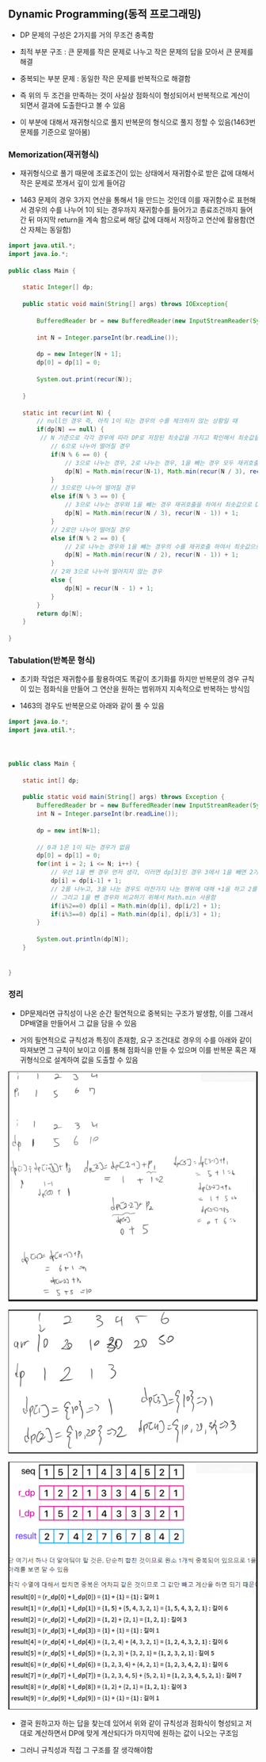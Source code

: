 ## Dynamic Programming(동적 프로그래밍)
- DP 문제의 구성은 2가지를 거의 무조건 충족함

- 최적 부분 구조 : 큰 문제를 작은 문제로 나누고 작은 문제의 답을 모아서 큰 문제를 해결

- 중복되는 부분 문제 : 동일한 작은 문제를 반복적으로 해결함

- 즉 위의 두 조건을 만족하는 것이 사실상 점화식이 형성되어서 반복적으로 계산이 되면서 결과에 도출한다고 볼 수 있음

- 이 부분에 대해서 재귀형식으로 풀지 반복문의 형식으로 풀지 정할 수 있음(1463번 문제를 기준으로 알아봄)

### Memorization(재귀형식)
- 재귀형식으로 풀기 때문에 조료조건이 있는 상태에서 재귀함수로 받은 값에 대해서 작은 문제로 쪼개서 깊이 있게 들어감

- 1463 문제의 경우 3가지 연산을 통해서 1을 만드는 것인데 이를 재귀함수로 표현해서 경우의 수를 나누어 1이 되는 경우까지 재귀함수를 들어가고 종료조건까지 들어간 뒤 마지막 return을 계속 함으로써 해당 값에 대해서 저장하고 연산에 활용함(연산 자체는 동일함)

```java
import java.util.*;
import java.io.*;

public class Main {

    static Integer[] dp;

    public static void main(String[] args) throws IOException{

        BufferedReader br = new BufferedReader(new InputStreamReader(System.in));

        int N = Integer.parseInt(br.readLine());

        dp = new Integer[N + 1];
        dp[0] = dp[1] = 0;

        System.out.print(recur(N));

    }

    static int recur(int N) {
        // null인 경우 즉, 아직 1이 되는 경우의 수를 체크하지 않는 상황일 때
        if(dp[N] == null) {
         // N 기준으로 각각 경우에 따라 DP로 저장된 최솟값을 가지고 확인해서 최솟값을 찾고 그 최솟값에 1을 더한 것이 현재 N의 개수가 되므로 +1을 한 것임
            // 6으로 나누어 떨어질 경우
            if(N % 6 == 0) {
                // 3으로 나누는 경우, 2로 나누는 경우, 1을 빼는 경우 모두 재귀호출을 하여서 최솟값으로 DP를 갱신함
                dp[N] = Math.min(recur(N-1), Math.min(recur(N / 3), recur(N / 2))) + 1;
            }
            // 3으로만 나누어 떨어질 경우
            else if(N % 3 == 0) {
                // 3으로 나누는 경우와 1을 뺴는 경우 재귀호출을 하여서 최솟값으로 DP를 갱신함
                dp[N] = Math.min(recur(N / 3), recur(N - 1)) + 1;
            }
            // 2로만 나누어 떨어질 경우
            else if(N % 2 == 0) {
                // 2로 나누는 경우와 1을 뺴는 경우의 수를 재귀호출 하여서 최솟값으로 DP를 갱신함
                dp[N] = Math.min(recur(N / 2), recur(N - 1)) + 1;
            }
            // 2와 3으로 나누어 떨어지지 않는 경우
            else {
                dp[N] = recur(N - 1) + 1;
            }
        }
        return dp[N];
    }

}
```

### Tabulation(반복문 형식)
- 초기화 작업은 재귀함수를 활용하여도 똑같이 초기화를 하지만 반복문의 경우 규칙이 있는 점화식을 만들어 그 연산을 원하는 범위까지 지속적으로 반복하는 방식임

- 1463의 경우도 반복문으로 아래와 같이 풀 수 있음

```java
import java.io.*;
import java.util.*;



public class Main {

    static int[] dp;

    public static void main(String[] args) throws Exception {
        BufferedReader br = new BufferedReader(new InputStreamReader(System.in));
        int N = Integer.parseInt(br.readLine());

        dp = new int[N+1];

        // 0과 1은 1이 되는 경우가 없음
        dp[0] = dp[1] = 0;
        for(int i = 2; i <= N; i++) {
            // 우선 1을 뺀 경우 먼저 생각, 이러면 dp[3]인 경우 3에서 1을 빼면 2가 되는데 1을 뺀 경우만 +1을 하고 최솟값은 dp[2]가 됨, 이미 최소값이 저장되어 있으므로
            dp[i] = dp[i-1] + 1;
            // 2를 나누고, 3을 나눈 경우도 마찬가지 나눈 행위에 대해 +1을 하고 2를 나누고 3을 나눴을 때의 dp값이 최소이므로 해당 값을 활용해서 더함
            // 그리고 1을 뺀 경우와 비교하기 위해서 Math.min 사용함
            if(i%2==0) dp[i] = Math.min(dp[i], dp[i/2] + 1);
            if(i%3==0) dp[i] = Math.min(dp[i], dp[i/3] + 1);
        }

        System.out.println(dp[N]);
    }


}
```

### 정리
- DP문제라면 규칙성이 나온 순간 필연적으로 중복되는 구조가 발생함, 이를 그래서 DP배열을 만들어서 그 값을 담을 수 있음

- 거의 필연적으로 규칙성과 특징이 존재함, 요구 조건대로 경우의 수를 아래와 같이 따져보면 그 규칙이 보이고 이를 통해 점화식을 만들 수 있으며 이를 반복문 혹은 재귀형식으로 설계하여 값을 도출할 수 있음

![one](/cheewr85/img/Template/nine.png)

![one](/cheewr85/img/Template/ten.png)

![one](/cheewr85/img/Template/eleven.png)

- 결국 원하고자 하는 답을 찾는데 있어서 위와 같이 규칙성과 점화식이 형성되고 저대로 계산하면서 DP에 맞게 계산되다가 마지막에 원하는 값이 나오는 구조임

- 그러니 규칙성과 직접 그 구조를 잘 생각해야함